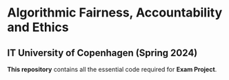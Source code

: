 # Algorithmic Fairness, Accountability and Ethics
## IT University of Copenhagen (Spring 2024)

**This repository** contains all the essential code required for **Exam Project**.
